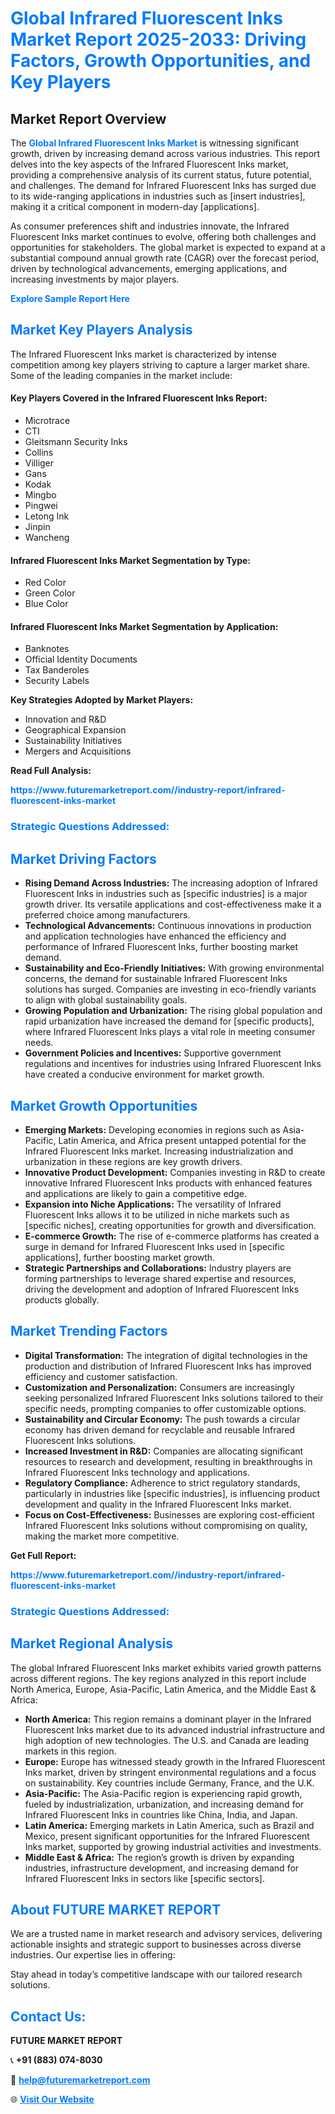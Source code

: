 <h1 style="color: #007BFF;">Global Infrared Fluorescent Inks Market Report 2025-2033: Driving Factors, Growth Opportunities, and Key Players</h1>

<section id="overview">
<h2>Market Report Overview</h2>
<p>The <a href="https://www.futuremarketreport.com//industry-report/infrared-fluorescent-inks-market" style="color: #007BFF; text-decoration: none;"><strong>Global Infrared Fluorescent Inks Market</strong></a> is witnessing significant growth, driven by increasing demand across various industries. This report delves into the key aspects of the Infrared Fluorescent Inks market, providing a comprehensive analysis of its current status, future potential, and challenges. The demand for Infrared Fluorescent Inks has surged due to its wide-ranging applications in industries such as [insert industries], making it a critical component in modern-day [applications].</p>
<p>As consumer preferences shift and industries innovate, the Infrared Fluorescent Inks market continues to evolve, offering both challenges and opportunities for stakeholders. The global market is expected to expand at a substantial compound annual growth rate (CAGR) over the forecast period, driven by technological advancements, emerging applications, and increasing investments by major players.</p>
</section>

<section id="overview">
<p><a href="https://www.futuremarketreport.com//request-sample/reportId=87636" style="color: #007BFF; text-decoration: none;"><strong>Explore Sample Report Here</strong></a></p>
</section>

<section id="key-players">
<h2 style="color: #007BFF;">Market Key Players Analysis</h2>
<p>The Infrared Fluorescent Inks market is characterized by intense competition among key players striving to capture a larger market share. Some of the leading companies in the market include:</p>
<h4>Key Players Covered in the Infrared Fluorescent Inks Report:</h4>
<ul><li>Microtrace</li><li>CTI</li><li>Gleitsmann Security Inks</li><li>Collins</li><li>Villiger</li><li>Gans</li><li>Kodak</li><li>Mingbo</li><li>Pingwei</li><li>Letong Ink</li><li>Jinpin</li><li>Wancheng</li></ul>
<h4>Infrared Fluorescent Inks Market Segmentation by Type:</h4>
<ul><li>Red Color</li><li>Green Color</li><li>Blue Color</li></ul>

<h4>Infrared Fluorescent Inks Market Segmentation by Application:</h4>
<ul><li>Banknotes</li><li>Official Identity Documents</li><li>Tax Banderoles</li><li>Security Labels</li></ul>
<p><strong>Key Strategies Adopted by Market Players:</strong></p>
<ul>
<li>Innovation and R&D</li>
<li>Geographical Expansion</li>
<li>Sustainability Initiatives</li>
<li>Mergers and Acquisitions</li>
</ul>
</section>

<section>
<p><strong>Read Full Analysis: </strong></p><a href="https://www.futuremarketreport.com//industry-report/infrared-fluorescent-inks-market" style="color: #007BFF; text-decoration: none;"><strong>https://www.futuremarketreport.com//industry-report/infrared-fluorescent-inks-market</strong></a>
<h3 style="color: #007BFF;">Strategic Questions Addressed:</h3>
</section>

<section id="driving-factors">
<h2 style="color: #007BFF;">Market Driving Factors</h2>
<ul>
<li><strong>Rising Demand Across Industries:</strong> The increasing adoption of Infrared Fluorescent Inks in industries such as [specific industries] is a major growth driver. Its versatile applications and cost-effectiveness make it a preferred choice among manufacturers.</li>
<li><strong>Technological Advancements:</strong> Continuous innovations in production and application technologies have enhanced the efficiency and performance of Infrared Fluorescent Inks, further boosting market demand.</li>
<li><strong>Sustainability and Eco-Friendly Initiatives:</strong> With growing environmental concerns, the demand for sustainable Infrared Fluorescent Inks solutions has surged. Companies are investing in eco-friendly variants to align with global sustainability goals.</li>
<li><strong>Growing Population and Urbanization:</strong> The rising global population and rapid urbanization have increased the demand for [specific products], where Infrared Fluorescent Inks plays a vital role in meeting consumer needs.</li>
<li><strong>Government Policies and Incentives:</strong> Supportive government regulations and incentives for industries using Infrared Fluorescent Inks have created a conducive environment for market growth.</li>
</ul>
</section>

<section id="growth-opportunities">
<h2 style="color: #007BFF;">Market Growth Opportunities</h2>
<ul>
<li><strong>Emerging Markets:</strong> Developing economies in regions such as Asia-Pacific, Latin America, and Africa present untapped potential for the Infrared Fluorescent Inks market. Increasing industrialization and urbanization in these regions are key growth drivers.</li>
<li><strong>Innovative Product Development:</strong> Companies investing in R&D to create innovative Infrared Fluorescent Inks products with enhanced features and applications are likely to gain a competitive edge.</li>
<li><strong>Expansion into Niche Applications:</strong> The versatility of Infrared Fluorescent Inks allows it to be utilized in niche markets such as [specific niches], creating opportunities for growth and diversification.</li>
<li><strong>E-commerce Growth:</strong> The rise of e-commerce platforms has created a surge in demand for Infrared Fluorescent Inks used in [specific applications], further boosting market growth.</li>
<li><strong>Strategic Partnerships and Collaborations:</strong> Industry players are forming partnerships to leverage shared expertise and resources, driving the development and adoption of Infrared Fluorescent Inks products globally.</li>
</ul>
</section>

<section id="trending-factors">
<h2 style="color: #007BFF;">Market Trending Factors</h2>
<ul>
<li><strong>Digital Transformation:</strong> The integration of digital technologies in the production and distribution of Infrared Fluorescent Inks has improved efficiency and customer satisfaction.</li>
<li><strong>Customization and Personalization:</strong> Consumers are increasingly seeking personalized Infrared Fluorescent Inks solutions tailored to their specific needs, prompting companies to offer customizable options.</li>
<li><strong>Sustainability and Circular Economy:</strong> The push towards a circular economy has driven demand for recyclable and reusable Infrared Fluorescent Inks solutions.</li>
<li><strong>Increased Investment in R&D:</strong> Companies are allocating significant resources to research and development, resulting in breakthroughs in Infrared Fluorescent Inks technology and applications.</li>
<li><strong>Regulatory Compliance:</strong> Adherence to strict regulatory standards, particularly in industries like [specific industries], is influencing product development and quality in the Infrared Fluorescent Inks market.</li>
<li><strong>Focus on Cost-Effectiveness:</strong> Businesses are exploring cost-efficient Infrared Fluorescent Inks solutions without compromising on quality, making the market more competitive.</li>
</ul>
</section>

<section>
<p><strong>Get Full Report: </strong></p><a href="https://www.futuremarketreport.com//industry-report/infrared-fluorescent-inks-market" style="color: #007BFF; text-decoration: none;"><strong>https://www.futuremarketreport.com//industry-report/infrared-fluorescent-inks-market</strong></a>
<h3 style="color: #007BFF;">Strategic Questions Addressed:</h3>
</section>


<section id="regional-analysis">
<h2 style="color: #007BFF;">Market Regional Analysis</h2>
<p>The global Infrared Fluorescent Inks market exhibits varied growth patterns across different regions. The key regions analyzed in this report include North America, Europe, Asia-Pacific, Latin America, and the Middle East & Africa:</p>
<ul>
<li><strong>North America:</strong> This region remains a dominant player in the Infrared Fluorescent Inks market due to its advanced industrial infrastructure and high adoption of new technologies. The U.S. and Canada are leading markets in this region.</li>
<li><strong>Europe:</strong> Europe has witnessed steady growth in the Infrared Fluorescent Inks market, driven by stringent environmental regulations and a focus on sustainability. Key countries include Germany, France, and the U.K.</li>
<li><strong>Asia-Pacific:</strong> The Asia-Pacific region is experiencing rapid growth, fueled by industrialization, urbanization, and increasing demand for Infrared Fluorescent Inks in countries like China, India, and Japan.</li>
<li><strong>Latin America:</strong> Emerging markets in Latin America, such as Brazil and Mexico, present significant opportunities for the Infrared Fluorescent Inks market, supported by growing industrial activities and investments.</li>
<li><strong>Middle East & Africa:</strong> The region’s growth is driven by expanding industries, infrastructure development, and increasing demand for Infrared Fluorescent Inks in sectors like [specific sectors].</li>
</ul>
</section>

<footer>
<h2 style="color: #007BFF;">About FUTURE MARKET REPORT</h2>
<p>We are a trusted name in market research and advisory services, delivering actionable insights and strategic support to businesses across diverse industries. Our expertise lies in offering:</p>

<p>Stay ahead in today’s competitive landscape with our tailored research solutions.</p>

<h2 style="color: #007BFF;">Contact Us:</h2>
<p><strong>FUTURE MARKET REPORT</strong></p>
<p>📞 <strong>+91 (883) 074-8030</strong></p>
<p>📧 <strong><a href="mailto:help@futuremarketreport.com" style="color: #007BFF;">help@futuremarketreport.com</a></strong></p>
<p>🌐 <strong><a href="https://www.futuremarketreport.com/" style="color: #007BFF;">Visit Our Website</a></strong></p>
</footer>